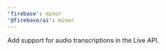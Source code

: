```yaml
---
'firebase': minor
'@firebase/ai': minor
---
```


Add support for audio transcriptions in the Live API.
